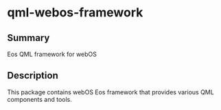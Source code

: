 qml-webos-framework
===================

Summary
-------
Eos QML framework for webOS

Description
-----------
This package contains webOS Eos framework that provides various QML components and tools.
